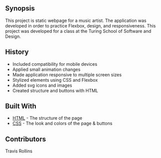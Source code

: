![]()

![]()

## Synopsis

This project is static webpage for a music artist.  The application was developed in order to practice Flexbox, design, and responsiveness.  This project was developed for a class at the Turing School of Software and Design.

## History

* Included compatibility for mobile devices
* Applied small animation changes
* Made application responsive to multiple screen sizes
* Stylized elements using CSS and Flexbox
* Added svg icons and images
* Created structure and buttons with HTML

## Built With

* [HTML](https://github.com/wheresmytyphone/linked-list/blob/master/index.html) - The structure of the page
* [CSS](https://github.com/wheresmytyphone/linked-list/blob/master/styles.css) - The look and colors of the page & buttons

## Contributors

Travis Rollins  
